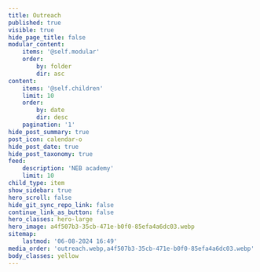 ```yaml
---
title: Outreach
published: true
visible: true
hide_page_title: false
modular_content:
    items: '@self.modular'
    order:
        by: folder
        dir: asc
content:
    items: '@self.children'
    limit: 10
    order:
        by: date
        dir: desc
    pagination: '1'
hide_post_summary: true
post_icon: calendar-o
hide_post_date: true
hide_post_taxonomy: true
feed:
    description: 'NEB academy'
    limit: 10
child_type: item
show_sidebar: true
hero_scroll: false
hide_git_sync_repo_link: false
continue_link_as_button: false
hero_classes: hero-large
hero_image: a4f507b3-35cb-471e-b0f0-85efa4a6dc03.webp
sitemap:
    lastmod: '06-08-2024 16:49'
media_order: 'outreach.webp,a4f507b3-35cb-471e-b0f0-85efa4a6dc03.webp'
body_classes: yellow
---
```


